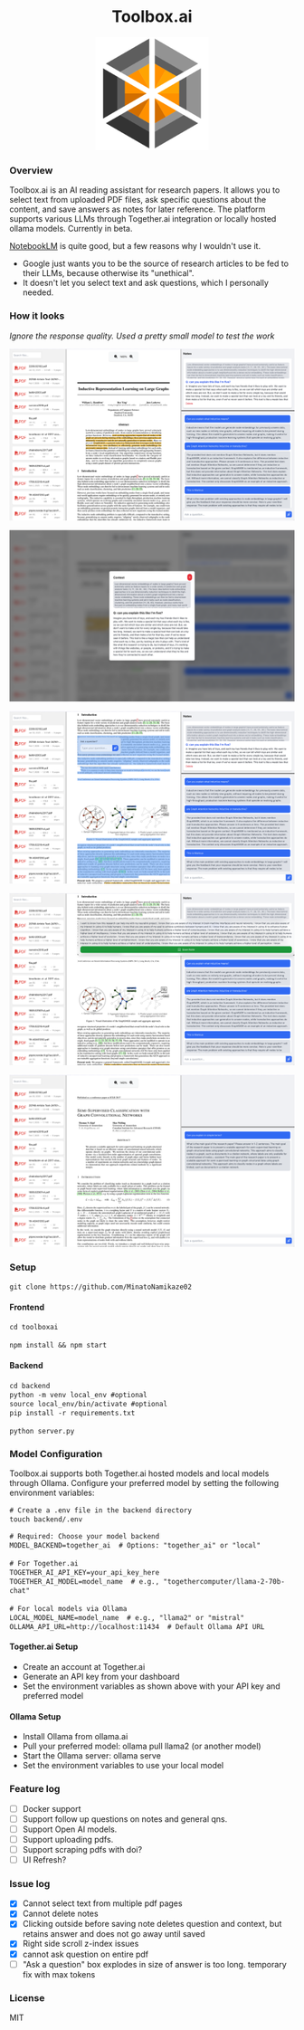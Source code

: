 <div align="center">
  <h1>Toolbox.ai</h1>
  <!-- You can add your logo here with: -->
  <img src="./assets/toolboxai.png" alt="Toolbox.ai Logo" width="200"/>
</div>

### Overview

Toolbox.ai is an AI reading assistant for research papers. It allows you to select text from uploaded PDF files, ask specific questions about the content, and save answers as notes for later reference. The platform supports various LLMs through Together.ai integration or locally hosted ollama models.
Currently in beta.

[NotebookLM](https://notebooklm.google/) is quite good, but a few reasons why I wouldn't use it.
- Google just wants you to be the source of research articles to be fed to their LLMs, because otherwise its "unethical".
- It doesn't let you select text and ask questions, which I personally needed.

### How it looks
*Ignore the response quality. Used a pretty small model to test the work*

![screenshot1](./assets/ss1.png)

![screenshot1](./assets/ss2.png)

![screenshot1](./assets/ss3.png)

![screenshot1](./assets/ss4.png)

![screenshot1](./assets/ss5.png)

### Setup

```
git clone https://github.com/MinatoNamikaze02
```

#### Frontend 

```
cd toolboxai

npm install && npm start
```

#### Backend

```
cd backend
python -m venv local_env #optional
source local_env/bin/activate #optional
pip install -r requirements.txt

python server.py
```

### Model Configuration
Toolbox.ai supports both Together.ai hosted models and local models through Ollama. Configure your preferred model by setting the following environment variables:

```
# Create a .env file in the backend directory
touch backend/.env
```

```
# Required: Choose your model backend
MODEL_BACKEND=together_ai  # Options: "together_ai" or "local"

# For Together.ai
TOGETHER_AI_API_KEY=your_api_key_here
TOGETHER_AI_MODEL=model_name  # e.g., "togethercomputer/llama-2-70b-chat"

# For local models via Ollama
LOCAL_MODEL_NAME=model_name  # e.g., "llama2" or "mistral"
OLLAMA_API_URL=http://localhost:11434  # Default Ollama API URL
```

#### Together.ai Setup

- Create an account at Together.ai
- Generate an API key from your dashboard
- Set the environment variables as shown above with your API key and preferred model

#### Ollama Setup

- Install Ollama from ollama.ai
- Pull your preferred model: ollama pull llama2 (or another model)
- Start the Ollama server: ollama serve
- Set the environment variables to use your local model

### Feature log
- [ ] Docker support
- [ ] Support follow up questions on notes and general qns.
- [ ] Support Open AI models.
- [ ] Support uploading pdfs.
- [ ] Support scraping pdfs with doi?
- [ ] UI Refresh?

### Issue log
- [x] Cannot select text from multiple pdf pages
- [x] Cannot delete notes
- [x] Clicking outside before saving note deletes question and context, but retains answer and does not go away until saved
- [x] Right side scroll z-index issues
- [x] cannot ask question on entire pdf
- [ ] "Ask a question" box explodes in size of answer is too long. temporary fix with max tokens

### License
MIT
